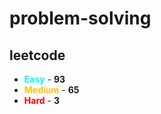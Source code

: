 # problem-solving

## leetcode

- <span style="color :  #00ffff">**Easy**</span> - **93**
- <span style="color :  #ffc20e">**Medium**</span> - **65**
- <span style="color :  red">**Hard**</span> - **3**
